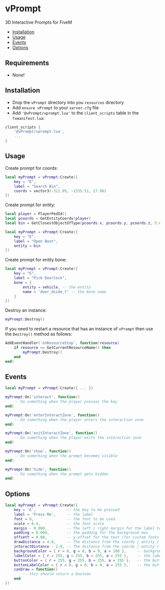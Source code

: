 # vPrompt
 3D Interactive Prompts for FiveM

- [Installation](#installation)
- [Usage](#usage)
- [Events](#events)
- [Options](#options)

## Requirements
* None!
 
## Installation
* Drop the `vPrompt` directory into you `resources` directory
* Add `ensure vPrompt` to your `server.cfg` file
* Add `'@vPrompt/vprompt.lua'` to the `client_scripts` table in the `fxmanifest.lua`:

```lua
client_scripts {
    '@vPrompt/vprompt.lua',
    ...
}
```

## Usage
Create prompt for coords:
```lua
local myPrompt = vPrompt:Create({
    key = "E",
    label = "Search Bin",
    coords = vector3(-311.05, -1535.51, 27.90)
})
```

Create prompt for entity:
```lua
local player = PlayerPedId()
local pcoords = GetEntityCoords(player)
local bin = GetClosestObjectOfType(pcoords.x, pcoords.y, pcoords.z, 5.0, -654402915)

local myPrompt = vPrompt:Create({
    key = "E",
    label = "Open Boot",
    entity = bin
})
```

Create prompt for entity bone:
```lua
local myPrompt = vPrompt:Create({
    key = "E",
    label = "Pick Doorlock",
    bone = {
        entity = vehicle, -- the entity
        name = 'door_dside_f' -- the bone name
    }
})
```

Destroy an instance:
```lua
myPrompt:Destroy()
```

If you need to restart a resource that has an instance of `vPrompt` then use the `Destroy()` method as follows:

```lua
AddEventHandler('onResourceStop', function(resource)
    if resource == GetCurrentResourceName() then
        myPrompt:Destroy()
    end
end)
```

## Events

```lua
local myPrompt = vPrompt:Create({ ... })

myPrompt:On('interact', function()
    -- Do something when the player presses the key
end)

myPrompt:On('enterInteractZone', function()
    -- Do something when the player enters the interaction zone
end)

myPrompt:On('exitInteractZone', function()
    -- Do something when the player exits the interaction zone
end)

myPrompt:On('show', function()
    -- Do something when the prompt becomes visible
end)

myPrompt:On('hide', function()
    -- Do something when the prompt gets hidden
end)
```

## Options
```lua
local myPrompt = vPrompt:Create({
    key = 'E',              -- the key to be pressed
    label = 'Press Me',     -- the label
    font = 0,               -- the font to be used
    scale = 0.4,            -- the font scale
    margin - 0.008,         -- The left / right margin for the label text
    padding = 0.004,        -- the padding for the background box
    offsetY = 0.00,         -- y-offset for the text (for custom fonts - GTAV native fonts are handled by the instance)
    drawDistance = 4.0,     -- The distance from the coords / entity / bone before the prompt is drawn
    interactDistance - 2.0, -- The distance from the coords / entity / bone before the player can interact
    backgroundColor = { r = 0, g = 0, b = 0, a = 100 },     -- background box color
    labelColor = { r = 255, g = 255, b = 255, a = 255 },    -- the label color
    buttonColor = { r = 255, g = 255, b = 255, a = 255 },   -- the button's background color
    buttonLabelColor = { r = 0, g = 0, b = 0, a = 255 },    -- the button's text color
    canDraw = function()
        -- this should return a boolean
    end
})
```
